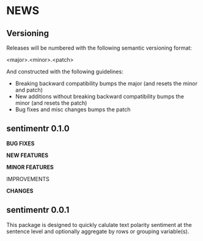 NEWS
====

Versioning
----------

Releases will be numbered with the following semantic versioning format:

&lt;major&gt;.&lt;minor&gt;.&lt;patch&gt;

And constructed with the following guidelines:

* Breaking backward compatibility bumps the major (and resets the minor
  and patch)
* New additions without breaking backward compatibility bumps the minor
  (and resets the patch)
* Bug fixes and misc changes bumps the patch


sentimentr 0.1.0
----------------------------------------------------------------

**BUG FIXES**

**NEW FEATURES**

**MINOR FEATURES**

IMPROVEMENTS

**CHANGES**

sentimentr 0.0.1
----------------------------------------------------------------

This package is designed to quickly calulate text polarity sentiment at the
sentence level and optionally aggregate by rows or grouping variable(s).